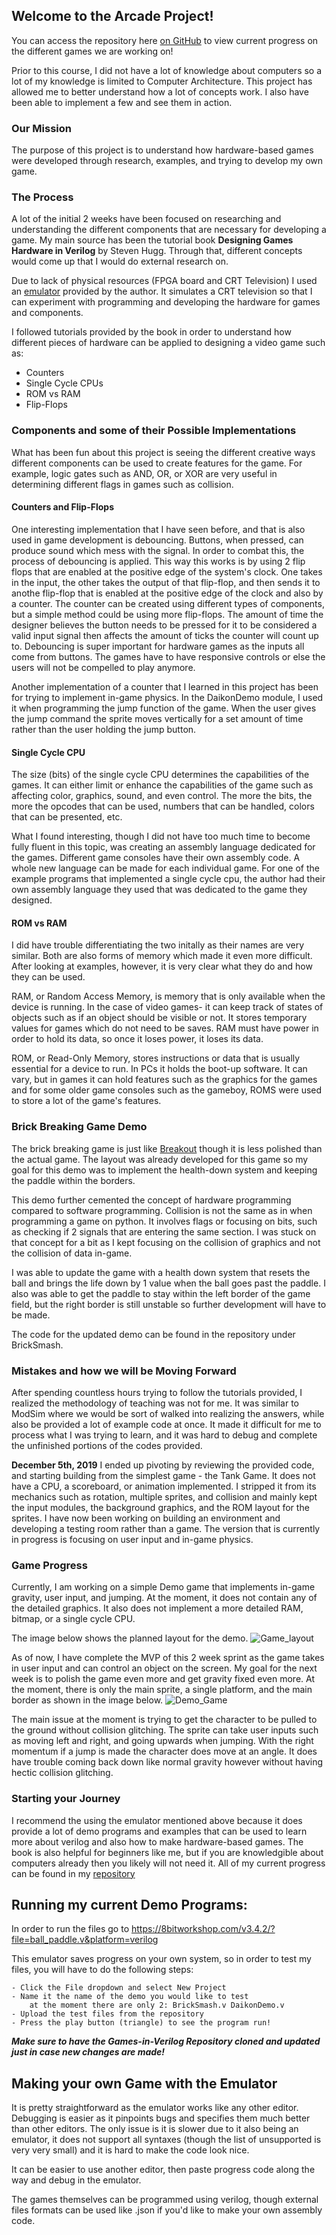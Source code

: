 ## Welcome to the Arcade Project!

You can access the repository here [on GitHub](https://github.com/Kristtiya/Games-in-Verilog) to view current progress on the different games we are working on!

Prior to this course, I did not have a lot of knowledge about computers so a lot of my knowledge is limited to Computer Architecture. This project has allowed me to better understand how a lot of concepts work. I also have been able to implement a few and see them in action.

### Our Mission
The purpose of this project is to understand how hardware-based games were developed through research, examples, and trying to develop my own game.

### The Process
A lot of the initial 2 weeks have been focused on researching and understanding the different components that are necessary for developing a game. My main source has been the tutorial book **Designing Games Hardware in Verilog** by Steven Hugg. Through that, different concepts would come up that I would do external research on.

Due to lack of physical resources (FPGA board and CRT Television) I used an [emulator](https://8bitworkshop.com/v3.4.2/?file=clock_divider.v&platform=verilog) provided by the author. It simulates a CRT television so that I can experiment with programming and developing the hardware for games and components.

I followed tutorials provided by the book in order to understand how different pieces of hardware can be applied to designing a video game such as:
  * Counters
  * Single Cycle CPUs
  * ROM vs RAM
  * Flip-Flops

### Components and some of their Possible Implementations
What has been fun about this project is seeing the different creative ways different components can be used to create features for the game. For example, logic gates such as AND, OR, or XOR are very useful in determining different flags in games such as collision. 

#### Counters and Flip-Flops
One interesting implementation that I have seen before, and that is also used in game development is debouncing. Buttons, when pressed, can produce sound which mess with the signal. In order to combat this, the process of debouncing is applied. 
This way this works is by using 2 flip flops that are enabled at the positive edge of the system's clock. One takes in the input, the other takes the output of that flip-flop, and then sends it to anothe flip-flop that is enabled at the positive edge of the clock and also by a counter. The counter can be created using different types of components, but a simple method could be using more flip-flops. The amount of time the designer believes the button needs to be pressed for it to be considered a valid input signal then affects the amount of ticks the counter will count up to. Debouncing is super important for hardware games as the inputs all come from buttons. The games have to have responsive controls or else the users will not be compelled to play anymore.

Another implementation of a counter that I learned in this project has been for trying to implement in-game physics. In the DaikonDemo module, I used it when programming the jump function of the game. When the user gives the jump command the sprite moves vertically for a set amount of time rather than the user holding the jump button.

#### Single Cycle CPU
The size (bits) of the single cycle CPU determines the capabilities of the games. It can either limit or enhance the capabilities of the game such as affecting color, graphics, sound, and even control. The more the bits, the more the opcodes that can be used, numbers that can be handled, colors that can be presented, etc. 

What I found interesting, though I did not have too much time to become fully fluent in this topic, was creating an assembly language dedicated for the games. Different game consoles have their own assembly code. A whole new language can be made for each individual game. For one of the example programs that implemented a single cycle cpu, the author had their own assembly language they used that was dedicated to the game they designed.

#### ROM vs RAM
I did have trouble differentiating the two initally as their names are very similar. Both are also forms of memory which made it even more difficult. After looking at examples, however, it is very clear what they do and how they can be used.

RAM, or Random Access Memory, is memory that is only available when the device is running. In the case of video games- it can keep track of states of objects such as if an object should be visible or not. It stores temporary values for games which do not need to be saves. RAM must have power in order to hold its data, so once it loses power, it loses its data.

ROM, or Read-Only Memory, stores instructions or data that is usually essential for a device to run. In PCs it holds the boot-up software. It can vary, but in games it can hold features such as the graphics for the games and for some older game consoles such as the gameboy, ROMS were used to store a lot of the game's features.

### Brick Breaking Game Demo
The brick breaking game is just like [Breakout](https://en.wikipedia.org/wiki/Breakout_(video_game)) though it is less polished than the actual game. The layout was already developed for this game so my goal for this demo was to implement the health-down system and keeping the paddle within the borders.

This demo further cemented the concept of hardware programming compared to software programming. Collision is not the same as in when programming a game on python. It involves flags or focusing on bits, such as checking if 2 signals that are entering the same section. I was stuck on that concept for a bit as I kept focusing on the collision of graphics and not the collision of data in-game.

I was able to update the game with a health down system that resets the ball and brings the life down by 1 value when the ball goes past the paddle. I also was able to get the paddle to stay within the left border of the game field, but the right border is still unstable so further development will have to be made. 

The code for the updated demo can be found in the repository under BrickSmash. 
### Mistakes and how we will be Moving Forward
After spending countless hours trying to follow the tutorials provided, I realized the methodology of teaching was not for me. It was similar to ModSim where we would be sort of walked into realizing the answers, while also be provided a lot of example code at once. It made it difficult for me to process what I was trying to learn, and it was hard to debug and complete the unfinished portions of the codes provided. 

**December 5th, 2019**
I ended up pivoting by reviewing the provided code, and starting building from the simplest game - the Tank Game. It does not have a CPU, a scoreboard, or animation implemented. I stripped it from its mechanics such as rotation, multiple sprites, and collision and mainly kept the input modules, the background graphics, and the ROM layout for the sprites. I have now been working on building an environment and developing a testing room rather than a game. The version that is currently in progress is focusing on user input and in-game physics.

### Game Progress
Currently, I am working on a simple Demo game that implements in-game gravity, user input, and jumping. At the moment, it does not contain any of the detailed graphics. It also does not implement a more detailed RAM, bitmap, or a single cycle CPU. 

The image below shows the planned layout for the demo.
![Game_layout](https://github.com/Kristtiya/ArcadeProject/blob/master/Screenshot%20from%202019-12-04%2016-44-29.PNG "Game Layout")

As of now, I have complete the MVP of this 2 week sprint as the game takes in user input and can control an object on the screen. My goal for the next week is to polish the game even more and get gravity fixed even more.
At the moment, there is only the main sprite, a single platform, and the main border as shown in the image below.
![Demo_Game](https://github.com/Kristtiya/ArcadeProject/blob/master/demo.PNG "Version 1 of Daikon Demo")

The main issue at the moment is trying to get the character to be pulled to the ground without collision glitching. The sprite can take user inputs such as moving left and right, and going upwards when jumping. With the right momentum if a jump is made the character does move at an angle. It does have trouble coming back down like normal gravity however without having hectic collision glitching.

### Starting your Journey
I recommend the using the emulator mentioned above because it does provide a lot of demo programs and examples that can be used to learn more about verilog and also how to make hardware-based games. The book is also helpful for beginners like me, but if you are knowledgible about computers already then you likely will not need it.
All of my current progress can be found in my [repository](https://github.com/Kristtiya/Games-in-Verilog)

## Running my current Demo Programs:
In order to run the files go to https://8bitworkshop.com/v3.4.2/?file=ball_paddle.v&platform=verilog

This emulator saves progress on your own system, so in order to test my files, you will have to do the following steps:

    - Click the File dropdown and select New Project
    - Name it the name of the demo you would like to test
        at the moment there are only 2: BrickSmash.v DaikonDemo.v
    - Upload the test files from the repository
    - Press the play button (triangle) to see the program run!

***Make sure to have the Games-in-Verilog Repository cloned and updated just in case new changes are made!***

## Making your own Game with the Emulator

It is pretty straightforward as the emulator works like any other editor. Debugging is easier as it pinpoints bugs and specifies them much better than other editors. The only issue is it is slower due to it also being an emulator, it does not support all syntaxes (though the list of unsupported is very very small) and it is hard to make the code look nice.

It can be easier to use another editor, then paste progress code along the way and debug in the emulator.

The games themselves can be programmed using verilog, though external files formats can be used like .json if you'd like to make your own assembly code.
